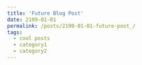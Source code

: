 ```yaml
---
title: 'Future Blog Post'
date: 2199-01-01
permalink: /posts/2199-01-01-future-post_/
tags:
  - cool posts
  - category1
  - category2
---
```

